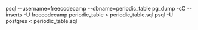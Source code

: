 psql --username=freecodecamp --dbname=periodic_table
pg_dump -cC --inserts -U freecodecamp periodic_table > periodic_table.sql
psql -U postgres < periodic_table.sql
